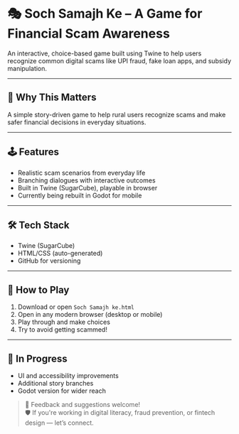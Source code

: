 # 🎭 Soch Samajh Ke – A Game for Financial Scam Awareness

An interactive, choice-based game built using Twine to help users recognize common digital scams like UPI fraud, fake loan apps, and subsidy manipulation.

---

## 🧠 Why This Matters  
A simple story-driven game to help rural users recognize scams and make safer financial decisions in everyday situations.

---

## 🕹 Features

- Realistic scam scenarios from everyday life
- Branching dialogues with interactive outcomes
- Built in Twine (SugarCube), playable in browser
- Currently being rebuilt in Godot for mobile

---

## 🛠 Tech Stack

- Twine (SugarCube)
- HTML/CSS (auto-generated)
- GitHub for versioning

---

## 📁 How to Play

1. Download or open `Soch Samajh ke.html`
2. Open in any modern browser (desktop or mobile)
3. Play through and make choices
4. Try to avoid getting scammed!

---

## 🚧 In Progress

- UI and accessibility improvements
- Additional story branches
- Godot version for wider reach

> 💬 Feedback and suggestions welcome!  
> 🛡 If you're working in digital literacy, fraud prevention, or fintech design — let’s connect.